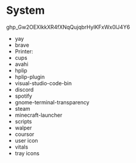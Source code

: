 # System
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
- yay
- brave
- Printer:
-   cups
-   avahi
-   hplip
-   hplip-plugin
- visual-studio-code-bin
- discord
- spotify
- gnome-terminal-transparency
- steam
- minecraft-launcher
- scripts
- walper
- coursor
- user icon
- vitals
- tray icons
